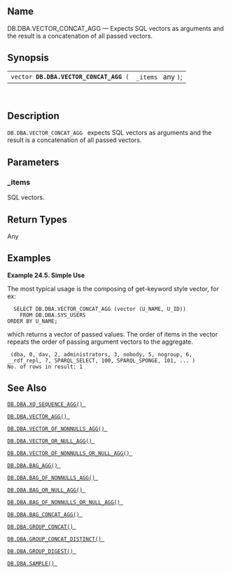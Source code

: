 <div>

<div>

</div>

<div>

## Name

DB.DBA.VECTOR_CONCAT_AGG — Expects SQL vectors as arguments and the
result is a concatenation of all passed vectors.

</div>

<div>

## Synopsis

<div>

|                                             |                    |
|---------------------------------------------|--------------------|
| `vector `**`DB.DBA.VECTOR_CONCAT_AGG`**` (` | `_items ` any `)`; |

<div>

 

</div>

</div>

</div>

<div>

## Description

`DB.DBA.VECTOR_CONCAT_AGG ` expects SQL vectors as arguments and the
result is a concatenation of all passed vectors.

</div>

<div>

## Parameters

<div>

### \_items

SQL vectors.

</div>

</div>

<div>

## Return Types

Any

</div>

<div>

## Examples

<div>

**Example 24.5. Simple Use**

<div>

The most typical usage is the composing of get-keyword style vector, for
ex:

``` programlisting
  SELECT DB.DBA.VECTOR_CONCAT_AGG (vector (U_NAME, U_ID))
    FROM DB.DBA.SYS_USERS
ORDER BY U_NAME;
```

which returns a vector of passed values. The order of items in the
vector repeats the order of passing argument vectors to the aggregate.

``` programlisting
 (dba, 0, dav, 2, administrators, 3, nobody, 5, nogroup, 6, __rdf_repl, 7, SPARQL_SELECT, 100, SPARQL_SPONGE, 101, ... )
No. of rows in result: 1
```

</div>

</div>

  

</div>

<div>

## See Also

<a href="fn_xq_sequence_agg.html" class="link"
title="DB.DBA.XQ_SEQUENCE_AGG"><code
class="function">DB.DBA.XQ_SEQUENCE_AGG() </code></a>

<a href="fn_vector_agg.html" class="link"
title="DB.DBA.VECTOR_AGG"><code
class="function">DB.DBA.VECTOR_AGG() </code></a>

<a href="fn_vector_of_nonnulls_agg.html" class="link"
title="DB.DBA.VECTOR_OF_NONNULLS_AGG"><code
class="function">DB.DBA.VECTOR_OF_NONNULLS_AGG() </code></a>

<a href="fn_vector_or_null_agg.html" class="link"
title="DB.DBA.VECTOR_OR_NULL_AGG"><code
class="function">DB.DBA.VECTOR_OR_NULL_AGG() </code></a>

<a href="fn_vector_of_nonnulls_or_null_agg.html" class="link"
title="DB.DBA.VECTOR_OF_NONNULLS_OR_NULL_AGG"><code
class="function">DB.DBA.VECTOR_OF_NONNULLS_OR_NULL_AGG() </code></a>

<a href="fn_bag_agg.html" class="link" title="DB.DBA.BAG_AGG"><code
class="function">DB.DBA.BAG_AGG() </code></a>

<a href="fn_bag_of_nonnulls_agg.html" class="link"
title="DB.DBA.BAG_OF_NONNULLS_AGG"><code
class="function">DB.DBA.BAG_OF_NONNULLS_AGG() </code></a>

<a href="fn_bag_or_null_agg.html" class="link"
title="DB.DBA.BAG_OR_NULL_AGG"><code
class="function">DB.DBA.BAG_OR_NULL_AGG() </code></a>

<a href="fn_bag_of_nonnulls_or_null_agg.html" class="link"
title="DB.DBA.BAG_OF_NONNULLS_OR_NULL_AGG"><code
class="function">DB.DBA.BAG_OF_NONNULLS_OR_NULL_AGG() </code></a>

<a href="fn_bag_concat_agg.html" class="link"
title="DB.DBA.BAG_CONCAT_AGG"><code
class="function">DB.DBA.BAG_CONCAT_AGG() </code></a>

<a href="fn_group_concat.html" class="link"
title="DB.DBA.GROUP_CONCAT"><code
class="function">DB.DBA.GROUP_CONCAT() </code></a>

<a href="fn_group_concat_distinct.html" class="link"
title="DB.DBA.GROUP_CONCAT_DISTINCT"><code
class="function">DB.DBA.GROUP_CONCAT_DISTINCT() </code></a>

<a href="fn_group_digest.html" class="link"
title="DB.DBA.GROUP_DIGEST"><code
class="function">DB.DBA.GROUP_DIGEST() </code></a>

<a href="fn_sample.html" class="link" title="DB.DBA.SAMPLE"><code
class="function">DB.DBA.SAMPLE() </code></a>

</div>

</div>
